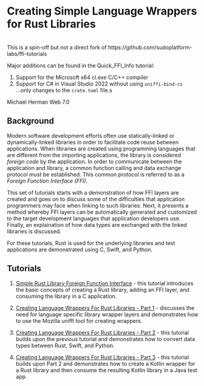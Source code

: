 # Creating Simple Language Wrappers for Rust Libraries
<BR>
This is a spin-off but not a direct fork of https://github.com/sudoplatform-labs/ffi-tutorials

Major additions can be found in the Quick_FFI_Info tutorial:
1. Support for the Microsoft x64 cl.exe C/C++ compiler
2. Support for C# in Visual Studio 2022 without using `uniffi-bind-cs` ...only changes to the `crate.toml` file.s

Michael Herman
Web 7.0
  
## Background

Modern software development efforts often use statically-linked or dynamically-linked libraries in order to facilitate code reuse between applications. When libraries are created using programming languages that are different from the importing applications, the library is considered *foreign code* by the application. In order to communicate between the application and library, a common function calling and data exchange protocol must be established. This common protocol is referred to as a *Foreign Function Interface (FFI)*.

This set of tutorials starts with a demonstration of how FFI layers are created and goes on to discuss some of the difficulties that application programmers may face when linking to such libraries.  Next, it presents a method whereby FFI layers can be automatically generated and customized to the target development languages that application developers use.  Finally, an explaination of how data types are exchanged with the linked libraries is discussed.

For these tutorials, Rust is used for the underlying libraries and test applications are demonstrated using C, Swift, and Python.

## Tutorials

1. [Simple Rust Library Foreign Function Interface](./Quick_FFI_Intro) - this tutorial introduces the basic concepts of creating a Rust library, adding an FFI layer, and consuming the library in a C application.

2. [Creating Language Wrappers For Rust Libraries - Part 1](./Wrapper_Intro) - discusses the need for language specific library wrapper layers and demonstrates how to use the Mozilla uniffi tool for creating wrappers.

3. [Creating Language Wrappers For Rust Libraries - Part 2](./Wrapper_Data_Types) - this tutorial builds upon the previous tutorial and demonstrates how to convert data types between Rust, Swift, and Python.

4. [Creating Language Wrappers For Rust Libraries - Part 3](./Wrapper_Java_Kotlin) - this tutorial builds upon Part 2 and demonstrates how to create a Kotlin wrapper for a Rust library and then consume the resulting Kotlin library in a Java test app.

